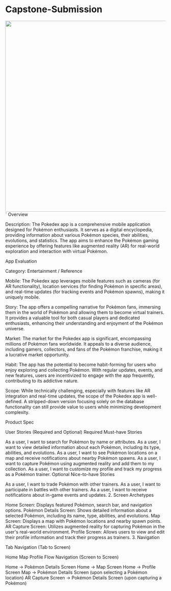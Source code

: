 # Capstone-Submission
<img src="https://photos.google.com/photo/AF1QipMqaparCp2E62XXJGw4EpQoLzJRXN1aWBlDngcl" width=600>`
Overview

Description: The Pokedex app is a comprehensive mobile application designed for Pokémon enthusiasts. It serves as a digital encyclopedia, providing information about various Pokémon species, their abilities, evolutions, and statistics. The app aims to enhance the Pokémon gaming experience by offering features like augmented reality (AR) for real-world exploration and interaction with virtual Pokémon.

App Evaluation

Category: Entertainment / Reference

Mobile: The Pokedex app leverages mobile features such as cameras (for AR functionality), location services (for finding Pokémon in specific areas), and real-time updates (for tracking events and Pokémon spawns), making it uniquely mobile.

Story: The app offers a compelling narrative for Pokémon fans, immersing them in the world of Pokémon and allowing them to become virtual trainers. It provides a valuable tool for both casual players and dedicated enthusiasts, enhancing their understanding and enjoyment of the Pokémon universe.

Market: The market for the Pokedex app is significant, encompassing millions of Pokémon fans worldwide. It appeals to a diverse audience, including gamers, collectors, and fans of the Pokémon franchise, making it a lucrative market opportunity.

Habit: The app has the potential to become habit-forming for users who enjoy exploring and collecting Pokémon. With regular updates, events, and new features, users are incentivized to engage with the app frequently, contributing to its addictive nature.

Scope: While technically challenging, especially with features like AR integration and real-time updates, the scope of the Pokedex app is well-defined. A stripped-down version focusing solely on the database functionality can still provide value to users while minimizing development complexity.

Product Spec

User Stories (Required and Optional)
Required Must-have Stories

As a user, I want to search for Pokémon by name or attributes.
As a user, I want to view detailed information about each Pokémon, including its type, abilities, and evolutions.
As a user, I want to see Pokémon locations on a map and receive notifications about nearby Pokémon spawns.
As a user, I want to capture Pokémon using augmented reality and add them to my collection.
As a user, I want to customize my profile and track my progress as a Pokémon trainer.
Optional Nice-to-have Stories

As a user, I want to trade Pokémon with other trainers.
As a user, I want to participate in battles with other trainers.
As a user, I want to receive notifications about in-game events and updates.
2. Screen Archetypes

Home Screen: Displays featured Pokémon, search bar, and navigation options.
Pokémon Details Screen: Shows detailed information about a selected Pokémon, including its name, type, abilities, and evolutions.
Map Screen: Displays a map with Pokémon locations and nearby spawn points.
AR Capture Screen: Utilizes augmented reality for capturing Pokémon in the user's real-world environment.
Profile Screen: Allows users to view and edit their profile information and track their progress as trainers.
3. Navigation

Tab Navigation (Tab to Screen)

Home
Map
Profile
Flow Navigation (Screen to Screen)

Home -> Pokémon Details Screen
Home -> Map Screen
Home -> Profile Screen
Map -> Pokémon Details Screen (upon selecting a Pokémon location)
AR Capture Screen -> Pokémon Details Screen (upon capturing a Pokémon)
